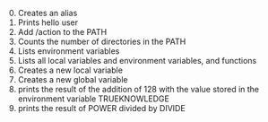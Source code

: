 0. Creates an alias
1. Prints hello user
2. Add /action to the PATH
3. Counts the number of directories in the PATH
4. Lists environment variables
5. Lists all local variables and environment variables, and functions
6. Creates a new local variable
7. Creates a new global variable
8. prints the result of the addition of 128 with the value stored in the environment variable TRUEKNOWLEDGE
9. prints the result of POWER divided by DIVIDE

